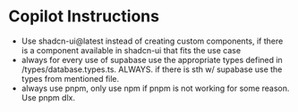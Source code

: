 # Copilot Instructions

- Use shadcn-ui@latest instead of creating custom components, if there is a component available in shadcn-ui that fits the use case
- always for every use of supabase use the appropriate types defined in /types/database.types.ts. ALWAYS. if there is sth w/ supabase use the types from mentioned file.
- always use pnpm, only use npm if pnpm is not working for some reason. Use pnpm dlx.
